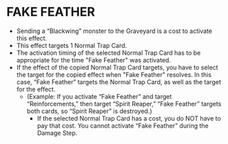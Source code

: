 
# FAKE FEATHER

*   Sending a “Blackwing” monster to the Graveyard is a cost to activate this effect.
*   This effect targets 1 Normal Trap Card.
*   The activation timing of the selected Normal Trap Card has to be appropriate for the time "Fake Feather" was activated.
*   If the effect of the copied Normal Trap Card targets, you have to select the target for the copied effect when "Fake Feather" resolves. In this case, “Fake Feather” targets the Normal Trap Card, as well as the target for the effect.
    *   (Example: If you activate “Fake Feather” and target “Reinforcements,” then target “Spirit Reaper,” “Fake Feather” targets both cards, so “Spirit Reaper” is destroyed.)
        *   If the selected Normal Trap Card has a cost, you do NOT have to pay that cost. You cannot activate “Fake Feather” during the Damage Step.

  